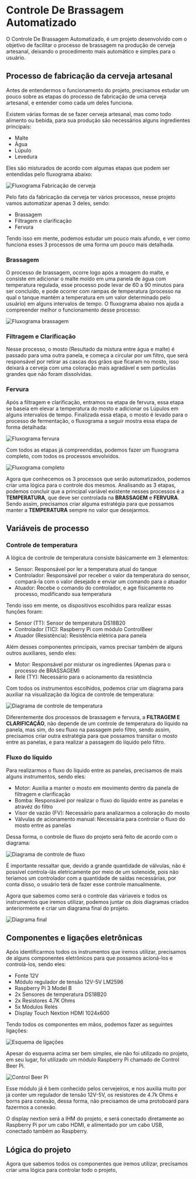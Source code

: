 # Controle De Brassagem Automatizado

O Controle De Brassagem Automatizado, é um projeto desenvolvido com o objetivo de facilitar o processo de brassagem na produção de cerveja artesanal, deixando o procedimento mais automático e simples para o usuário.

## Processo de fabricação da cerveja artesanal

Antes de entendermos o funcionamento do projeto, precisamos estudar um pouco sobre as etapas do processo de fabricação de uma cerveja artesanal, e entender como cada um deles funciona.

Existem várias formas de se fazer cerveja artesanal, mas como todo alimento ou bebida, para sua produção são necessários alguns ingredientes principais:

 - Malte
- Água
- Lúpulo
- Levedura

Eles são misturados de acordo com algumas etapas que podem ser entendidas pelo fluxograma abaixo:

![Fluxograma Fabricação de cerveja](https://github.com/GabrielSirtoriCorrea/ControleDeBrassagemAutomatizado/blob/main/Planejamento/Fluxogramas/FluxogramasBrassagem.png)    
    
Pelo fato da fabricação da cerveja ter vários processos, nesse projeto vamos automatizar apenas 3 deles, sendo:

- Brassagem
- Filtragem e clarificação
- Fervura

Tendo isso em mente, podemos estudar um pouco mais afundo, e ver como funciona esses 3 processos de uma forma um pouco mais detalhada.

### Brassagem 

O processo de brassagem, ocorre logo após a moagem do malte, e consiste em adicionar o malte moído em uma panela de água com temperatura regulada, esse processo pode levar de 60 a 90 minutos para ser concluído, e pode ocorrer com rampas de temperatura (processo na qual o tanque mantém a temperatura em um valor determinado pelo usuário) em alguns intervalos de tempo. O fluxograma abaixo nos ajuda a compreender melhor o funcionamento desse processo:

![Fluxograma brassagem](https://github.com/GabrielSirtoriCorrea/ControleDeBrassagemAutomatizado/blob/main/Planejamento/Fluxogramas/FuncionamentoProcessoBrassagem.png)

### Filtragem e Clarificação

Nesse processo, o mosto (Resultado da mistura entre água e malte) é passado para uma outra panela, e começa a circular por um filtro, que será responsável por retirar as cascas dos grãos que ficaram no mosto, isso deixará a cerveja com uma coloração mais agradável e sem partículas grandes que não foram dissolvidas.

### Fervura

Após a filtragem e clarificação, entramos na etapa de fervura, essa etapa se baseia em elevar a temperatura do mosto e adicionar os Lúpulos em  alguns intervalos de tempo. Finalizada essa etapa, o mosto é levado para o processo de fermentação, o fluxograma a seguir mostra essa etapa de forma detalhada:

![Fluxograma fervura](https://github.com/GabrielSirtoriCorrea/ControleDeBrassagemAutomatizado/blob/main/Planejamento/Fluxogramas/FuncionamentoProcessoFervura.png)

Com todos as etapas já compreendidas, podemos fazer um fluxograma completo, com todos os processos envolvidos.

![Fluxograma completo](https://github.com/GabrielSirtoriCorrea/ControleDeBrassagemAutomatizado/blob/main/Planejamento/Fluxogramas/FluxogramaFuncionamentoBrassagem.png)

Agora que conhecemos os 3 processos que serão automatizados, podemos criar uma lógica para o controle dos mesmos. Analisando as 3 etapas, podemos concluir que a principal variável existente nesses processos é a **TEMPERATURA**, que deve ser controlada na **BRASSAGEM** e **FERVURA**. Sendo assim, precisamos criar alguma estratégia para que possamos manter a **TEMPERATURA** sempre no valor que desejarmos.

## Variáveis de processo

### Controle de temperatura

A lógica de controle de temperatura consiste básicamente em 3 elementos:

- Sensor: Responsável por ler a temperatura atual do tanque
- Controlador: Responsável por receber o valor da temperatura do sensor, compará-la com o valor desejado e enviar um comando para o atuador
- Atuador: Recebe o comando do controlador, e age físicamente no processo, modificando sua temperatura

Tendo isso em mente, os dispositivos escolhidos para realizar essas funções foram:

- Sensor (TT): Sensor de temperatura DS18B20
- Controlador (TIC): Raspberry Pi com módulo ControlBeer
- Atuador (Resistência): Resistência elétrica para panela

Além desses componentes principais, vamos precisar também de alguns outros auxiliares, sendo eles:

- Motor: Responsável por misturar os ingredientes (Apenas para o processo de BRASSAGEM)
- Relé (TY): Necessário para o acionamento da resistência

Com todos os instrumentos escolhidos, podemos criar um diagrama para auxiliar na visualização da lógica de controle de temperatura:

![Diagrama de controle de temperatura](https://github.com/GabrielSirtoriCorrea/ControleDeBrassagemAutomatizado/blob/main/Planejamento/Diagramas/DiagramaControleDeTemperatura.png)  

Diferentemente dos processos de brassagem e fervura, a **FILTRAGEM E CLARIFICAÇÃO**, não depende de um controle de temperatura do líquido na panela, mas sim, do seu fluxo na passagem pelo filtro, sendo assim, precisamos criar outra estratégia para que possamos transitar o mosto entre as panelas, e para realizar a passagem do líquido pelo filtro.

### Fluxo do líquido

Para realizarmos o fluxo do líquido entre as panelas, precisamos de mais alguns instrumentos, sendo eles:

- Motor: Auxilia a manter o mosto em movimento dentro da panela de filtragem e clarificação
- Bomba: Responsável por realizar o fluxo do líquido entre as panelas e atravéz do filtro
- Visor de vazão (FV): Necessário para analizarmos a coloração do mosto
- Válvulas de acionamento manual: Necessária para controlar o fluxo do mosto entre as panelas 

Dessa forma, o controle de fluxo do projeto será feito de acordo com o diagrama:

![Diagrama de controle de fluxo](https://github.com/GabrielSirtoriCorrea/ControleDeBrassagemAutomatizado/blob/main/Planejamento/Diagramas/DiagramaControleDeFluxo.png)


É importante ressaltar que, devido a grande quantidade de válvulas, não é possível controla-lás eletricamente por meio de um solenoide, pois não teriamos um controlador com a quantidade de saídas necessárias, por conta disso, o usuário terá de fazer esse controle manualmente.

Agora que sabemos como será o controle das váriaveis e todos os instrumentos que iremos utilizar, podemos juntar os dois diagramas criados anteriormente e criar um diagrama final do projeto.

![Diagrama final](https://github.com/GabrielSirtoriCorrea/ControleDeBrassagemAutomatizado/blob/main/Planejamento/Diagramas/DiagramasControleDeBrassagemAutomatizado.png)

## Componentes e ligações eletrônicas

Após identificarmos todos os instrumentos que iremos utilizar, precisamos de alguns componentes eletrônicos para que possamos acioná-los e controlá-los, sendo eles:

- Fonte 12V
- Módulo regulador de tensão 12V-5V LM2596
- Raspberry Pi 3 Model B
- 2x Sensores de temperatura DS18B20 
- 2x Resistores 4.7K Ohms
- 5x Módulos Relés
- Display Touch Nextion HDMI 1024x600

Tendo todos os componentes em mãos, podemos fazer as seguintes ligações:

![Esquema de ligações](https://github.com/GabrielSirtoriCorrea/ControleDeBrassagemAutomatizado/blob/main/Planejamento/Ligações%20eletrônicas/LigaçõesControleDeBrassagemAutomatizado.png)

Apesar do esquema acima ser bem simples, ele não foi utilizado no projeto, em seu lugar, foi utilizado um módulo Raspberry Pi chamado de Control Beer Pi.

![Control Beer Pi](https://github.com/GabrielSirtoriCorrea/ControleDeBrassagemAutomatizado/blob/main/Planejamento/Ligações%20eletrônicas/ControlBeerPi.jpg)

Esse módulo já é bem conhecido pelos cervejeiros, e nos auxilia muito por já conter um regulador de tensão 12V-5V, os resistores de 4.7k Ohms e borns para conexão, dessa forma, não precisamos de uma protoboard para fazermos a conexão.

O display nextion será a IHM do projeto, e será conectado diretamente ao Raspberry Pi por um cabo HDMI, e alimentado por um cabo USB, conectado também ao Raspberry.

## Lógica do projeto

Agora que sabemos todos os componentes que iremos utilizar, precisamos criar uma lógica para controlar todo o projeto, 












